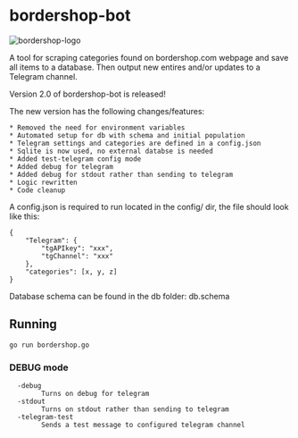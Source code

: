 # bordershop-bot
![bordershop-logo](https://www.bordershop.com/client/dist/gfx/svg/logo_Puttgarden.svg)

A tool for scraping categories found on bordershop.com webpage and save all items to a database. Then output new entires and/or updates to a Telegram channel.

Version 2.0 of bordershop-bot is released!

The new version has the following changes/features:

```
* Removed the need for environment variables
* Automated setup for db with schema and initial population
* Telegram settings and categories are defined in a config.json
* Sqlite is now used, no external databse is needed
* Added test-telegram config mode
* Added debug for telegram
* Added debug for stdout rather than sending to telegram
* Logic rewritten
* Code cleanup
```

A config.json is required to run located in the config/ dir, the file should look like this:
```
{
    "Telegram": {
		"tgAPIkey": "xxx",
		"tgChannel": "xxx"
	},
	"categories": [x, y, z]
}
```

Database schema can be found in the db folder: db.schema

## Running

```
go run bordershop.go
```

### DEBUG mode
```
  -debug
        Turns on debug for telegram
  -stdout
        Turns on stdout rather than sending to telegram
  -telegram-test
        Sends a test message to configured telegram channel
```